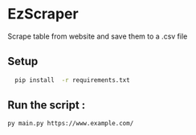 # EzScraper

Scrape table from website and save them to a .csv file

## Setup

```sh
  pip install  -r requirements.txt
```

## Run the script :

```sh
py main.py https://www.example.com/
```
